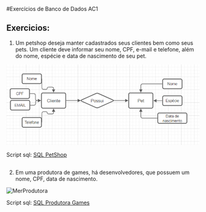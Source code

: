 #Exercícios de Banco de Dados AC1

## Exercicios:
1. Um petshop deseja manter cadastrados seus clientes bem como seus pets. Um cliente deve informar seu nome, CPF, e-mail e telefone, além do nome, espécie e data de nascimento de seu pet.

![PetShopPNG](SLIDE%2010/Petshop%20-%20Aula%202023-08-21.png)


Script sql:
[SQL PetShop](SLIDE%2010/SQL%20Petshop%20-%20Aula%202023-08-21.txt)

##
2. Em uma produtora de games, há desenvolvedores, que possuem um nome, CPF, data de nascimento.

![MerProdutora](Mer/ProdutoraGames.png)

Script sql:
[SQL Produtora Games](Scripts/ScriptSQLProdutoraGames.txt)

